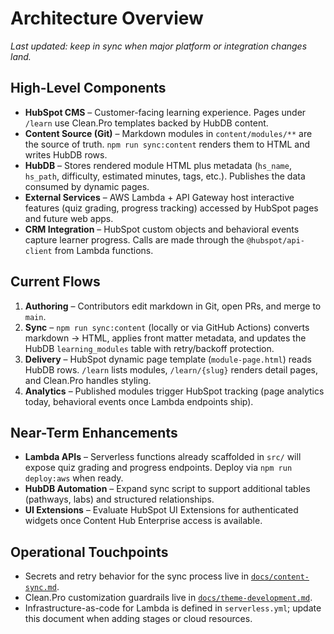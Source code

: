 # Architecture Overview

_Last updated: keep in sync when major platform or integration changes land._

## High-Level Components
- **HubSpot CMS** – Customer-facing learning experience. Pages under `/learn` use Clean.Pro templates backed by HubDB content.
- **Content Source (Git)** – Markdown modules in `content/modules/**` are the source of truth. `npm run sync:content` renders them to HTML and writes HubDB rows.
- **HubDB** – Stores rendered module HTML plus metadata (`hs_name`, `hs_path`, difficulty, estimated minutes, tags, etc.). Publishes the data consumed by dynamic pages.
- **External Services** – AWS Lambda + API Gateway host interactive features (quiz grading, progress tracking) accessed by HubSpot pages and future web apps.
- **CRM Integration** – HubSpot custom objects and behavioral events capture learner progress. Calls are made through the `@hubspot/api-client` from Lambda functions.

## Current Flows
1. **Authoring** – Contributors edit markdown in Git, open PRs, and merge to `main`.
2. **Sync** – `npm run sync:content` (locally or via GitHub Actions) converts markdown → HTML, applies front matter metadata, and updates the HubDB `learning_modules` table with retry/backoff protection.
3. **Delivery** – HubSpot dynamic page template (`module-page.html`) reads HubDB rows. `/learn` lists modules, `/learn/{slug}` renders detail pages, and Clean.Pro handles styling.
4. **Analytics** – Published modules trigger HubSpot tracking (page analytics today, behavioral events once Lambda endpoints ship).

## Near-Term Enhancements
- **Lambda APIs** – Serverless functions already scaffolded in `src/` will expose quiz grading and progress endpoints. Deploy via `npm run deploy:aws` when ready.
- **HubDB Automation** – Expand sync script to support additional tables (pathways, labs) and structured relationships.
- **UI Extensions** – Evaluate HubSpot UI Extensions for authenticated widgets once Content Hub Enterprise access is available.

## Operational Touchpoints
- Secrets and retry behavior for the sync process live in [`docs/content-sync.md`](content-sync.md).
- Clean.Pro customization guardrails live in [`docs/theme-development.md`](theme-development.md).
- Infrastructure-as-code for Lambda is defined in `serverless.yml`; update this document when adding stages or cloud resources.
